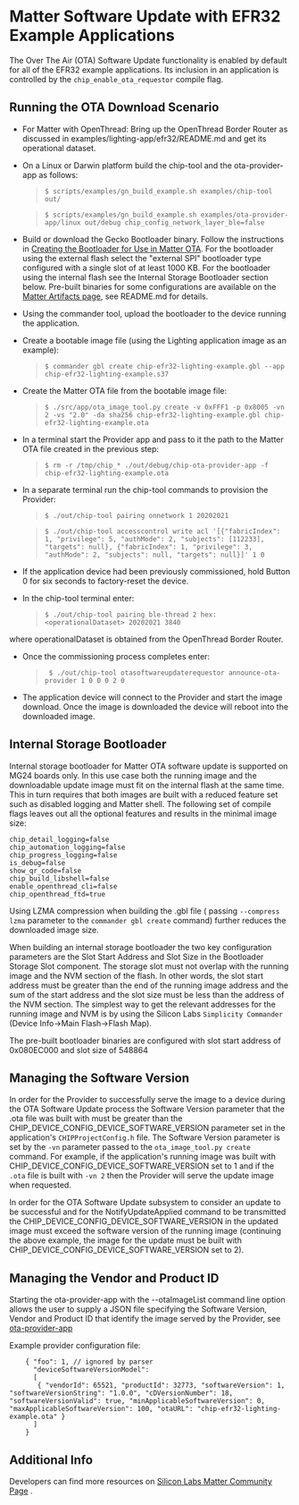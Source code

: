 # Matter Software Update with EFR32 Example Applications

The Over The Air (OTA) Software Update functionality is enabled by default for
all of the EFR32 example applications. Its inclusion in an application is
controlled by the `chip_enable_ota_requestor` compile flag.

## Running the OTA Download Scenario

-   For Matter with OpenThread: Bring up the OpenThread Border Router as
    discussed in examples/lighting-app/efr32/README.md and get its operational
    dataset.

-   On a Linux or Darwin platform build the chip-tool and the ota-provider-app
    as follows:

    > `$ scripts/examples/gn_build_example.sh examples/chip-tool out/`

    > `$ scripts/examples/gn_build_example.sh examples/ota-provider-app/linux out/debug chip_config_network_layer_ble=false`

-   Build or download the Gecko Bootloader binary. Follow the instructions in
    [Creating the Bootloader for Use in Matter OTA](OTA_BOOTLOADER.md). For the
    bootloader using the external flash select the "external SPI" bootloader
    type configured with a single slot of at least 1000 KB. For the bootloader
    using the internal flash see the Internal Storage Bootloader section below.
    Pre-built binaries for some configurations are available on the
    [Matter Artifacts page](./ARTIFACTS.md), see README.md for details.

-   Using the commander tool, upload the bootloader to the device running the
    application.

-   Create a bootable image file (using the Lighting application image as an
    example):

    > `$ commander gbl create chip-efr32-lighting-example.gbl --app chip-efr32-lighting-example.s37`

-   Create the Matter OTA file from the bootable image file:

    > `$ ./src/app/ota_image_tool.py create -v 0xFFF1 -p 0x8005 -vn 2 -vs "2.0" -da sha256 chip-efr32-lighting-example.gbl chip-efr32-lighting-example.ota`

-   In a terminal start the Provider app and pass to it the path to the Matter
    OTA file created in the previous step:

    > `$ rm -r /tmp/chip_* ./out/debug/chip-ota-provider-app -f chip-efr32-lighting-example.ota`

-   In a separate terminal run the chip-tool commands to provision the Provider:

    > `$ ./out/chip-tool pairing onnetwork 1 20202021`

    > `$ ./out/chip-tool accesscontrol write acl '[{"fabricIndex": 1, "privilege": 5, "authMode": 2, "subjects": [112233], "targets": null}, {"fabricIndex": 1, "privilege": 3, "authMode": 2, "subjects": null, "targets": null}]' 1 0`

-   If the application device had been previously commissioned, hold Button 0
    for six seconds to factory-reset the device.

-   In the chip-tool terminal enter:
    > `$ ./out/chip-tool pairing ble-thread 2 hex:<operationalDataset> 20202021 3840`

where operationalDataset is obtained from the OpenThread Border Router.

-   Once the commissioning process completes enter:

    > ` $ ./out/chip-tool otasoftwareupdaterequestor announce-ota-provider 1 0 0 0 2 0`

-   The application device will connect to the Provider and start the image
    download. Once the image is downloaded the device will reboot into the
    downloaded image.

## Internal Storage Bootloader

Internal storage bootloader for Matter OTA software update is supported on MG24
boards only. In this use case both the running image and the downloadable update
image must fit on the internal flash at the same time. This in turn requires
that both images are built with a reduced feature set such as disabled logging
and Matter shell. The following set of compile flags leaves out all the optional
features and results in the minimal image size:

    chip_detail_logging=false
    chip_automation_logging=false
    chip_progress_logging=false
    is_debug=false
    show_qr_code=false
    chip_build_libshell=false
    enable_openthread_cli=false
    chip_openthread_ftd=true

Using LZMA compression when building the .gbl file ( passing `--compress lzma`
parameter to the `commander gbl create` command) further reduces the downloaded
image size.

When building an internal storage bootloader the two key configuration
parameters are the Slot Start Address and Slot Size in the Bootloader Storage
Slot component. The storage slot must not overlap with the running image and the
NVM section of the flash. In other words, the slot start address must be greater
than the end of the running image address and the sum of the start address and
the slot size must be less than the address of the NVM section. The simplest way
to get the relevant addresses for the running image and NVM is by using the
Silicon Labs `Simplicity Commander` (Device Info->Main Flash->Flash Map).

The pre-built bootloader binaries are configured with slot start address of
0x080EC000 and slot size of 548864

## Managing the Software Version

In order for the Provider to successfully serve the image to a device during the
OTA Software Update process the Software Version parameter that the .ota file
was built with must be greater than the
CHIP_DEVICE_CONFIG_DEVICE_SOFTWARE_VERSION parameter set in the application's
`CHIPProjectConfig.h` file. The Software Version parameter is set by the `-vn`
parameter passed to the `ota_image_tool.py create` command. For example, if the
application's running image was built with
CHIP_DEVICE_CONFIG_DEVICE_SOFTWARE_VERSION set to 1 and if the `.ota` file is
built with `-vn 2` then the Provider will serve the update image when requested.

In order for the OTA Software Update subsystem to consider an update to be
successful and for the NotifyUpdateApplied command to be transmitted the
CHIP_DEVICE_CONFIG_DEVICE_SOFTWARE_VERSION in the updated image must exceed the
software version of the running image (continuing the above example, the image
for the update must be built with CHIP_DEVICE_CONFIG_DEVICE_SOFTWARE_VERSION set
to 2).

## Managing the Vendor and Product ID

Starting the ota-provider-app with the --otaImageList command line option allows
the user to supply a JSON file specifying the Software Version, Vendor and
Product ID that identify the image served by the Provider, see
[ota-provider-app](../../examples/ota-provider-app/linux/README.md)

Example provider configuration file:

        { "foo": 1, // ignored by parser
          "deviceSoftwareVersionModel":
          [
           { "vendorId": 65521, "productId": 32773, "softwareVersion": 1, "softwareVersionString": "1.0.0", "cDVersionNumber": 18, "softwareVersionValid": true, "minApplicableSoftwareVersion": 0, "maxApplicableSoftwareVersion": 100, "otaURL": "chip-efr32-lighting-example.ota" }
          ]
        }

## Additional Info

Developers can find more resources on
[Silicon Labs Matter Community Page](https://community.silabs.com/s/article/connected-home-over-ip-chip-faq?language=en_US)
.
